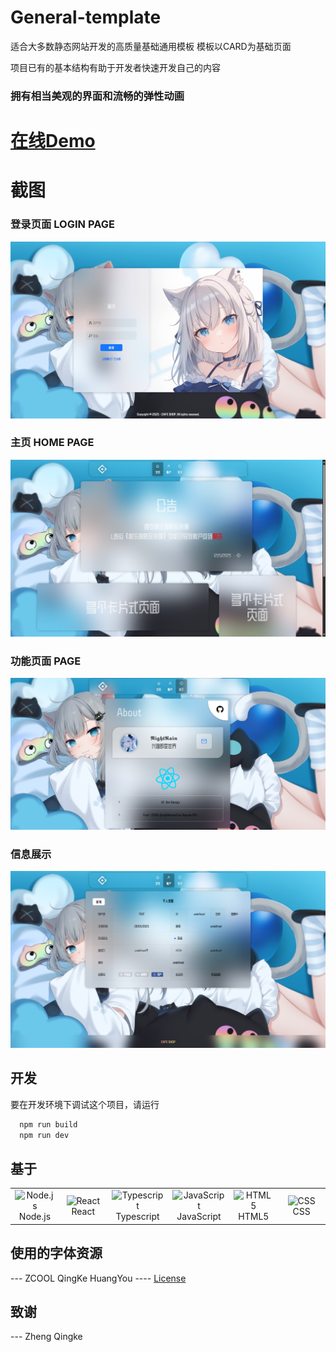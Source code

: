 
# General-template

适合大多数静态网站开发的高质量基础通用模板 模板以CARD为基础页面

项目已有的基本结构有助于开发者快速开发自己的内容

### 拥有相当美观的界面和流畅的弹性动画

# [在线Demo](https://general-template-demo.luminous.asia/)

# 截图
### 登录页面 LOGIN PAGE
![image](https://github.com/RainNight-PrincessHighness/General-template/blob/main/image/login1.png)
### 主页 HOME PAGE
![image](https://github.com/RainNight-PrincessHighness/General-template/blob/main/image/home1.png)
### 功能页面 PAGE
![image](https://github.com/RainNight-PrincessHighness/General-template/blob/main/image/about1.png)
### 信息展示
![image](https://github.com/RainNight-PrincessHighness/General-template/blob/main/image/info.png)


## 开发

要在开发环境下调试这个项目，请运行

```bash
  npm run build
  npm run dev
  ```

## 基于
<div align="center">
  <table>
    <tr>
      <td align="center" width="12.5%">
        <img src="https://skillicons.dev/icons?i=nodejs" alt="Node.js" width="48" height="48" />
        <br>Node.js
      </td>
      <td align="center" width="12.5%">
        <img src="https://techstack-generator.vercel.app/react-icon.svg" alt="React" width="65" height="65" />
        <br>React
      </td>
       <td align="center" width="12.5%">
        <img src="https://skillicons.dev/icons?i=typescript" alt="Typescript" width="48" height="48" />
        <br>Typescript
      </td>
      <td align="center" width="12.5%">
        <img src="https://techstack-generator.vercel.app/js-icon.svg" alt="JavaScript" width="65" height="65" />
        <br>JavaScript
      </td>
      <td align="center" width="12.5%">
        <img src="https://skillicons.dev/icons?i=html" alt="HTML5" width="48" height="48" />
        <br>HTML5
      </td>
      <td align="center" width="12.5%">
        <img src="https://skillicons.dev/icons?i=css" alt="CSS" width="48" height="48" />
        <br>CSS
      </td>
      <!-- Add more items if needed -->
  </table>
</div>


## 使用的字体资源
  --- ZCOOL QingKe HuangYou ---- <a href='https://github.com/RainNight-PrincessHighness/General-template/blob/main/image/OFL.txt'>License</a>

## 致谢
  --- Zheng Qingke
